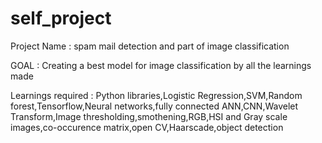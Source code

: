 # self_project
Project Name : spam mail detection 
and part of image classification

GOAL : Creating a best model for image classification by all the learnings made

Learnings required : Python libraries,Logistic Regression,SVM,Random forest,Tensorflow,Neural networks,fully connected ANN,CNN,Wavelet Transform,Image thresholding,smothening,RGB,HSI and Gray scale images,co-occurence matrix,open CV,Haarscade,object detection 


